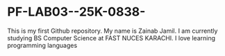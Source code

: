 # PF-LAB03--25K-0838-
This is my first Github repository.
My name is Zainab Jamil.
I am currently studying BS Computer Science at FAST NUCES KARACHI.
I love learning programming languages
